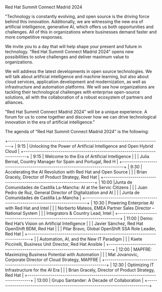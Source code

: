 Red Hat Summit Connect Madrid 2024

"Technology is constantly evolving, and open source is the driving force behind this innovation.
Additionally, we are witnessing the new era of artificial intelligence, generative AI, which offers
 us both opportunities and challenges. All of this in organizations where businesses demand faster
 and more competitive responses.

We invite you to a day that will help shape your present and future in technology.
 "Red Hat Summit Connect Madrid 2024" opens new possibilities to solve challenges and
 deliver maximum value to organizations.

We will address the latest developments in open source technologies.
We will talk about artificial intelligence and machine learning, but also about cloud services,
 application development and modernization, as well as infrastructure and automation platforms.
 We will see how organizations are tackling their technological challenges with enterprise open-source solutions,
 all with the collaboration of a robust ecosystem of partners and alliances.

"Red Hat Summit Connect Madrid 2024" will be a unique experience. A forum for us to come together and
discover how we can drive technological innovation in the era of artificial intelligence."

The agenda of "Red Hat Summit Connect Madrid 2024" is the following:

+-------------------------------------------------------------------------------+
| 9:15   | Unlocking the Power of Artificial Intelligence and Open Hybrid Cloud |
+-------------------------------------------------------------------------------+
| 9:15   |             Welcome to the Era of Artificial Intelligence            |
|        |     Julia Bernal, Country Manager for Spain and Portugal, Red H      |
+-------------------------------------------------------------------------------+
| 9:30   |      Accelerating the AI Revolution with Red Hat and Open Source     |
|        |               Brian Gracely, Director of Product Strategy, Red Hat   |
+-------------------------------------------------------------------------+
| 10:00  |Junta de Comunidades de Castilla La-Mancha: AI at the Servic Citizens |
|        |  Juan Pedro de Ruz, General Director of Digitalization and AI        |
|        |                   Junta de Comunidades de Castilla La-Mancha         |
+-------------------------------------------------------------------------------+
| 10:30  |      Powering Enterprise AI with Red Hat and Intel                   |
|        |     Norberto Mateos, EMEA Partner Sales Director – National System   |
|        |           Integrators & Country Lead, Intel                          |
+-------------------------------------------------------------------------------+
| 11:00  |   Demo: Red Hat’s Vision on Artificial Intelligence                  |
|        |   Javier Sánchez, Red Hat OpenShift BDM, Red Hat                     |
|        |   Pilar Bravo, Global OpenShift SSA Role Leader, Red Hat             |
+-------------------------------------------------------------------------------+
|        |      Automation, AI, and the New IT Paradigm                         |
|        | Kaete Piccirelli, Business Unit Director, Red Hat Ansible            |
+-------------------------------------------------------------------------------+
| 12:00  |     MAPFRE: Maximizing Business Potential with Automation            |
|        |       Mat Jovanovic, Corporate Director of Cloud Strategy, MAPFRE    |
+-------------------------------------------------------------------------------+
| 12:30  |  Optimizing IT Infrastructure for the AI Era                         |
|        |     Brian Gracely, Director of Product Strategy, Red Hat             |
+-------------------------------------------------------------------------------+
| 13:00   |     Grupo Santander: A Decade of Collaboration                      |
+-------------------------------------------------------------------------------+
